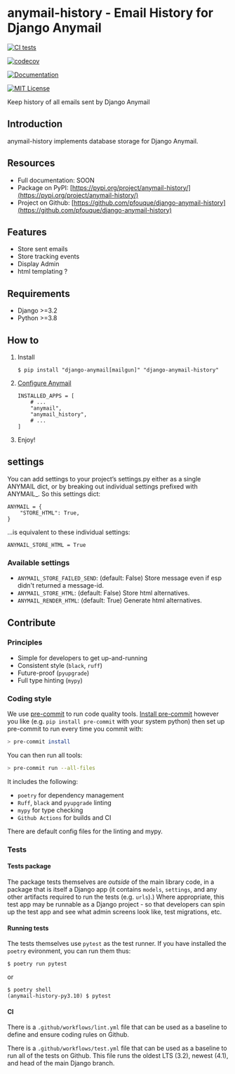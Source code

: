 # anymail-history - Email History for Django Anymail

[![CI tests](https://github.com/pfouque/django-anymail-history/actions/workflows/test.yml/badge.svg)](https://github.com/pfouque/django-anymail-history/actions/workflows/test.yml)

[![codecov](https://codecov.io/github/pfouque/django-anymail-history/branch/master/graph/badge.svg?token=GWGDR6AR6D)](https://codecov.io/github/pfouque/django-anymail-history)

[![Documentation](https://img.shields.io/static/v1?label=Docs&message=READ&color=informational&style=plastic)](https://anymail-history.github.io/anymail-history/)

[![MIT License](https://img.shields.io/static/v1?label=License&message=MIT&color=informational&style=plastic)](https://github.com/pfouque/anymail-history/LICENSE)

Keep history of all emails sent by Django Anymail

## Introduction

anymail-history implements database storage for Django Anymail.

## Resources

-   Full documentation: SOON
-   Package on PyPI: [https://pypi.org/project/anymail-history/](https://pypi.org/project/anymail-history/)
-   Project on Github: [https://github.com/pfouque/django-anymail-history](https://github.com/pfouque/django-anymail-history)

## Features

-   Store sent emails
-   Store tracking events
-   Display Admin
-   html templating ?


## Requirements

-   Django >=3.2
-   Python >=3.8

## How to

1. Install
    ```
    $ pip install "django-anymail[mailgun]" "django-anymail-history"
    ```
2. [Configure Anymail](https://github.com/anymail/django-anymail/#anymail-1-2-3)
    ```
    INSTALLED_APPS = [
        # ...
        "anymail",
        "anymail_history",
        # ...
    ]
    ```
3. Enjoy!

## settings

You can add settings to your project’s settings.py either as a single ANYMAIL dict, or by breaking out individual settings prefixed with ANYMAIL_. So this settings dict:

```
ANYMAIL = {
    "STORE_HTML": True,
}
```
…is equivalent to these individual settings:

```
ANYMAIL_STORE_HTML = True
```

### Available settings

-   `ANYMAIL_STORE_FAILED_SEND`: (default: False) Store message even if esp didn't returned a message-id.
-   `ANYMAIL_STORE_HTML`: (default: False) Store html alternatives.
-   `ANYMAIL_RENDER_HTML`: (default: True) Generate html alternatives.

## Contribute

### Principles

-   Simple for developers to get up-and-running
-   Consistent style (`black`, `ruff`)
-   Future-proof (`pyupgrade`)
-   Full type hinting (`mypy`)

### Coding style

We use [pre-commit](https://pre-commit.com/) to run code quality tools.
[Install pre-commit](https://pre-commit.com/#install) however you like (e.g.
`pip install pre-commit` with your system python) then set up pre-commit to run every time you
commit with:

```bash
> pre-commit install
```

You can then run all tools:

```bash
> pre-commit run --all-files
```

It includes the following:

-   `poetry` for dependency management
-   `Ruff`, `black` and `pyupgrade` linting
-   `mypy` for type checking
-   `Github Actions` for builds and CI

There are default config files for the linting and mypy.

### Tests

#### Tests package

The package tests themselves are _outside_ of the main library code, in a package that is itself a
Django app (it contains `models`, `settings`, and any other artifacts required to run the tests
(e.g. `urls`).) Where appropriate, this test app may be runnable as a Django project - so that
developers can spin up the test app and see what admin screens look like, test migrations, etc.

#### Running tests

The tests themselves use `pytest` as the test runner. If you have installed the `poetry` evironment,
you can run them thus:

```
$ poetry run pytest
```

or

```
$ poetry shell
(anymail-history-py3.10) $ pytest
```

#### CI

There is a `.github/workflows/lint.yml` file that can be used as a baseline to define and ensure coding rules on Github.

There is a `.github/workflows/test.yml` file that can be used as a baseline to run all of the tests on Github. This file runs the oldest LTS (3.2), newest (4.1), and head of the main Django branch.
